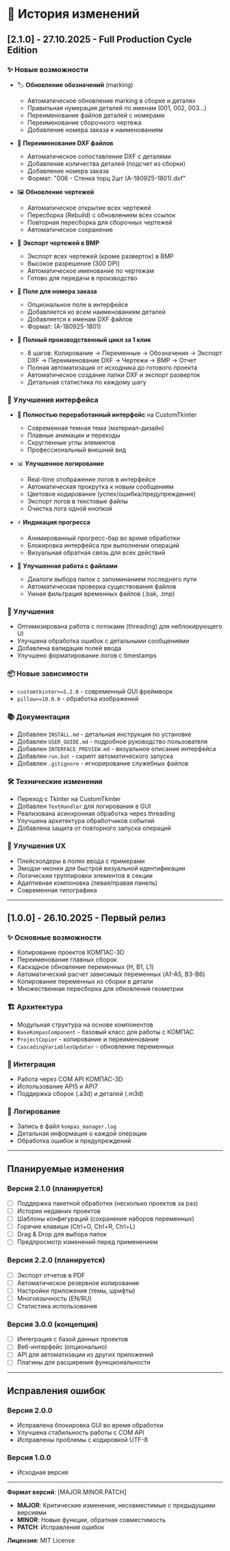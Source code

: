 # 📝 История изменений

## [2.1.0] - 27.10.2025 - Full Production Cycle Edition

### ✨ Новые возможности

- 🏷️ **Обновление обозначений** (marking)
  - Автоматическое обновление marking в сборке и деталях
  - Правильная нумерация деталей по именам (001, 002, 003...)
  - Переименование файлов деталей с номерами
  - Переименование сборочного чертежа
  - Добавление номера заказа к наименованиям

- 📐 **Переименование DXF файлов**
  - Автоматическое сопоставление DXF с деталями
  - Добавление количества деталей (подсчет из сборки)
  - Добавление номера заказа
  - Формат: "006 - Стенка торц 2шт (А-180925-1801).dxf"

- 🖼️ **Обновление чертежей**
  - Автоматическое открытие всех чертежей
  - Пересборка (Rebuild) с обновлением всех ссылок
  - Повторная пересборка для сборочных чертежей
  - Автоматическое сохранение

- 🎨 **Экспорт чертежей в BMP**
  - Экспорт всех чертежей (кроме разверток) в BMP
  - Высокое разрешение (300 DPI)
  - Автоматическое именование по чертежам
  - Готово для передачи в производство

- 🔧 **Поле для номера заказа**
  - Опциональное поле в интерфейсе
  - Добавляется ко всем наименованиям деталей
  - Добавляется к именам DXF файлов
  - Формат: (А-180925-1801)

- 🚀 **Полный производственный цикл за 1 клик**
  - 8 шагов: Копирование → Переменные → Обозначения → Экспорт DXF → Переименование DXF → Чертежи → BMP → Отчет
  - Полная автоматизация от исходника до готового проекта
  - Автоматическое создание папки DXF и экспорт разверток
  - Детальная статистика по каждому шагу

### 🔧 Улучшения интерфейса

- 🎨 **Полностью переработанный интерфейс** на CustomTkinter
  - Современная темная тема (материал-дизайн)
  - Плавные анимации и переходы
  - Скругленные углы элементов
  - Профессиональный внешний вид

- 📊 **Улучшенное логирование**
  - Real-time отображение логов в интерфейсе
  - Автоматическая прокрутка к новым сообщениям
  - Цветовое кодирование (успех/ошибка/предупреждение)
  - Экспорт логов в текстовые файлы
  - Очистка лога одной кнопкой

- ⚡ **Индикация прогресса**
  - Анимированный прогресс-бар во время обработки
  - Блокировка интерфейса при выполнении операций
  - Визуальная обратная связь для всех действий

- 📁 **Улучшенная работа с файлами**
  - Диалоги выбора папок с запоминанием последнего пути
  - Автоматическая проверка существования файлов
  - Умная фильтрация временных файлов (.bak, .tmp)

### 🔧 Улучшения
- Оптимизирована работа с потоками (threading) для неблокирующего UI
- Улучшена обработка ошибок с детальными сообщениями
- Добавлена валидация полей ввода
- Улучшено форматирование логов с timestamps

### 📦 Новые зависимости
- `customtkinter>=5.2.0` - современный GUI фреймворк
- `pillow>=10.0.0` - обработка изображений

### 📚 Документация
- Добавлен `INSTALL.md` - детальная инструкция по установке
- Добавлен `USER_GUIDE.md` - подробное руководство пользователя
- Добавлен `INTERFACE_PREVIEW.md` - визуальное описание интерфейса
- Добавлен `run.bat` - скрипт автоматического запуска
- Добавлен `.gitignore` - игнорирование служебных файлов

### 🛠️ Технические изменения
- Переход с Tkinter на CustomTkinter
- Добавлен `TextHandler` для логирования в GUI
- Реализована асинхронная обработка через threading
- Улучшена архитектура обработчиков событий
- Добавлена защита от повторного запуска операций

### 🎯 Улучшения UX
- Плейсхолдеры в полях ввода с примерами
- Эмодзи-иконки для быстрой визуальной идентификации
- Логические группировки элементов в секции
- Адаптивная компоновка (левая/правая панель)
- Современная типографика

---

## [1.0.0] - 26.10.2025 - Первый релиз

### ✨ Основные возможности
- Копирование проектов КОМПАС-3D
- Переименование главных сборок
- Каскадное обновление переменных (H, B1, L1)
- Автоматический расчет зависимых переменных (A1-A5, B3-B6)
- Копирование переменных из сборки в детали
- Множественная пересборка для обновления геометрии

### 🏗️ Архитектура
- Модульная структура на основе компонентов
- `BaseKompasComponent` - базовый класс для работы с КОМПАС
- `ProjectCopier` - копирование и переименование
- `CascadingVariablesUpdater` - обновление переменных

### 🔌 Интеграция
- Работа через COM API КОМПАС-3D
- Использование API5 и API7
- Поддержка сборок (.a3d) и деталей (.m3d)

### 📝 Логирование
- Запись в файл `kompas_manager.log`
- Детальная информация о каждой операции
- Обработка ошибок и предупреждений

---

## Планируемые изменения

### Версия 2.1.0 (планируется)
- [ ] Поддержка пакетной обработки (несколько проектов за раз)
- [ ] История недавних проектов
- [ ] Шаблоны конфигураций (сохранение наборов переменных)
- [ ] Горячие клавиши (Ctrl+O, Ctrl+R, Ctrl+L)
- [ ] Drag & Drop для выбора папок
- [ ] Предпросмотр изменений перед применением

### Версия 2.2.0 (планируется)
- [ ] Экспорт отчетов в PDF
- [ ] Автоматическое резервное копирование
- [ ] Настройки приложения (темы, шрифты)
- [ ] Многоязычность (EN/RU)
- [ ] Статистика использования

### Версия 3.0.0 (концепция)
- [ ] Интеграция с базой данных проектов
- [ ] Веб-интерфейс (опционально)
- [ ] API для автоматизации из других приложений
- [ ] Плагины для расширения функциональности

---

## Исправления ошибок

### Версия 2.0.0
- Исправлена блокировка GUI во время обработки
- Улучшена стабильность работы с COM API
- Исправлены проблемы с кодировкой UTF-8

### Версия 1.0.0
- Исходная версия

---

**Формат версий**: [MAJOR.MINOR.PATCH]
- **MAJOR**: Критические изменения, несовместимые с предыдущими версиями
- **MINOR**: Новые функции, обратная совместимость
- **PATCH**: Исправления ошибок

**Лицензия**: MIT License

